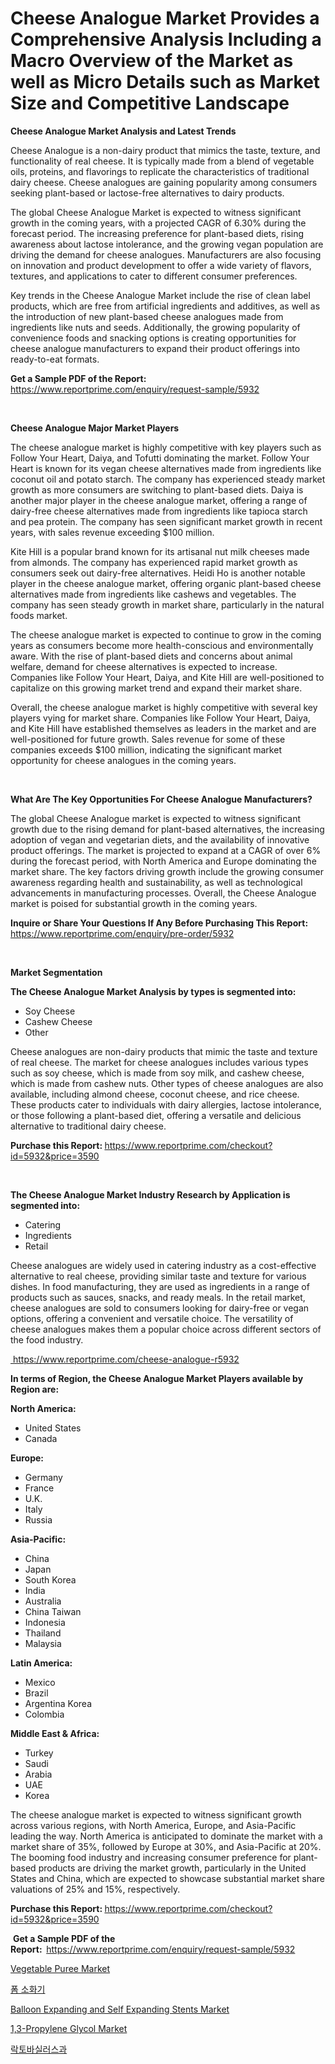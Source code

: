 <p><h1>Cheese Analogue Market Provides a Comprehensive Analysis Including a Macro Overview of the Market as well as Micro Details such as Market Size and Competitive Landscape</h1></p><p><strong>Cheese Analogue Market Analysis and Latest Trends</strong></p>
<p><p>Cheese Analogue is a non-dairy product that mimics the taste, texture, and functionality of real cheese. It is typically made from a blend of vegetable oils, proteins, and flavorings to replicate the characteristics of traditional dairy cheese. Cheese analogues are gaining popularity among consumers seeking plant-based or lactose-free alternatives to dairy products.</p><p>The global Cheese Analogue Market is expected to witness significant growth in the coming years, with a projected CAGR of 6.30% during the forecast period. The increasing preference for plant-based diets, rising awareness about lactose intolerance, and the growing vegan population are driving the demand for cheese analogues. Manufacturers are also focusing on innovation and product development to offer a wide variety of flavors, textures, and applications to cater to different consumer preferences.</p><p>Key trends in the Cheese Analogue Market include the rise of clean label products, which are free from artificial ingredients and additives, as well as the introduction of new plant-based cheese analogues made from ingredients like nuts and seeds. Additionally, the growing popularity of convenience foods and snacking options is creating opportunities for cheese analogue manufacturers to expand their product offerings into ready-to-eat formats.</p></p>
<p><strong>Get a Sample PDF of the Report:&nbsp;</strong> <a href="https://www.reportprime.com/enquiry/request-sample/5932">https://www.reportprime.com/enquiry/request-sample/5932</a></p>
<p>&nbsp;</p>
<p><strong>Cheese Analogue Major Market Players</strong></p>
<p><p>The cheese analogue market is highly competitive with key players such as Follow Your Heart, Daiya, and Tofutti dominating the market. Follow Your Heart is known for its vegan cheese alternatives made from ingredients like coconut oil and potato starch. The company has experienced steady market growth as more consumers are switching to plant-based diets. Daiya is another major player in the cheese analogue market, offering a range of dairy-free cheese alternatives made from ingredients like tapioca starch and pea protein. The company has seen significant market growth in recent years, with sales revenue exceeding $100 million.</p><p>Kite Hill is a popular brand known for its artisanal nut milk cheeses made from almonds. The company has experienced rapid market growth as consumers seek out dairy-free alternatives. Heidi Ho is another notable player in the cheese analogue market, offering organic plant-based cheese alternatives made from ingredients like cashews and vegetables. The company has seen steady growth in market share, particularly in the natural foods market.</p><p>The cheese analogue market is expected to continue to grow in the coming years as consumers become more health-conscious and environmentally aware. With the rise of plant-based diets and concerns about animal welfare, demand for cheese alternatives is expected to increase. Companies like Follow Your Heart, Daiya, and Kite Hill are well-positioned to capitalize on this growing market trend and expand their market share.</p><p>Overall, the cheese analogue market is highly competitive with several key players vying for market share. Companies like Follow Your Heart, Daiya, and Kite Hill have established themselves as leaders in the market and are well-positioned for future growth. Sales revenue for some of these companies exceeds $100 million, indicating the significant market opportunity for cheese analogues in the coming years.</p></p>
<p>&nbsp;</p>
<p><strong>What Are The Key Opportunities For Cheese Analogue Manufacturers?</strong></p>
<p><p>The global Cheese Analogue market is expected to witness significant growth due to the rising demand for plant-based alternatives, the increasing adoption of vegan and vegetarian diets, and the availability of innovative product offerings. The market is projected to expand at a CAGR of over 6% during the forecast period, with North America and Europe dominating the market share. The key factors driving growth include the growing consumer awareness regarding health and sustainability, as well as technological advancements in manufacturing processes. Overall, the Cheese Analogue market is poised for substantial growth in the coming years.</p></p>
<p><strong>Inquire or Share Your Questions If Any Before Purchasing This Report:</strong> <a href="https://www.reportprime.com/enquiry/pre-order/5932">https://www.reportprime.com/enquiry/pre-order/5932</a></p>
<p>&nbsp;</p>
<p><strong>Market Segmentation</strong></p>
<p><strong>The Cheese Analogue Market Analysis by types is segmented into:</strong></p>
<p><ul><li>Soy Cheese</li><li>Cashew Cheese</li><li>Other</li></ul></p>
<p><p>Cheese analogues are non-dairy products that mimic the taste and texture of real cheese. The market for cheese analogues includes various types such as soy cheese, which is made from soy milk, and cashew cheese, which is made from cashew nuts. Other types of cheese analogues are also available, including almond cheese, coconut cheese, and rice cheese. These products cater to individuals with dairy allergies, lactose intolerance, or those following a plant-based diet, offering a versatile and delicious alternative to traditional dairy cheese.</p></p>
<p><strong>Purchase this Report:&nbsp;</strong><a href="https://www.reportprime.com/checkout?id=5932&price=3590">https://www.reportprime.com/checkout?id=5932&price=3590</a></p>
<p>&nbsp;</p>
<p><strong>The Cheese Analogue Market Industry Research by Application is segmented into:</strong></p>
<p><ul><li>Catering</li><li>Ingredients</li><li>Retail</li></ul></p>
<p><p>Cheese analogues are widely used in catering industry as a cost-effective alternative to real cheese, providing similar taste and texture for various dishes. In food manufacturing, they are used as ingredients in a range of products such as sauces, snacks, and ready meals. In the retail market, cheese analogues are sold to consumers looking for dairy-free or vegan options, offering a convenient and versatile choice. The versatility of cheese analogues makes them a popular choice across different sectors of the food industry.</p></p>
<p><a href="https://www.reportprime.com/cheese-analogue-r5932">&nbsp;https://www.reportprime.com/cheese-analogue-r5932</a></p>
<p><strong>In terms of Region, the Cheese Analogue Market Players available by Region are:</strong></p>
<p>
    <p> <strong> North America: </strong>
        <ul>
            <li>United States</li>
            <li>Canada</li>
        </ul>
        </p> 
    <p> <strong> Europe: </strong>
        <ul>
            <li>Germany</li>
            <li>France</li>
            <li>U.K.</li>
            <li>Italy</li>
            <li>Russia</li>
        </ul>
        </p> 
    <p> <strong> Asia-Pacific: </strong>
        <ul>
            <li>China</li>
            <li>Japan</li>
            <li>South Korea</li>
            <li>India</li>
            <li>Australia</li>
            <li>China Taiwan</li>
            <li>Indonesia</li>
            <li>Thailand</li>
            <li>Malaysia</li>
        </ul>
        </p> 
    <p> <strong> Latin America: </strong>
        <ul>
            <li>Mexico</li>
            <li>Brazil</li>
            <li>Argentina Korea</li>
            <li>Colombia</li>
        </ul>
        </p> 
    <p> <strong> Middle East & Africa: </strong>
        <ul>
            <li>Turkey</li>
            <li>Saudi</li>
            <li>Arabia</li>
            <li>UAE</li>
            <li>Korea</li>
        </ul>
    </p>
    </p>
<p><p>The cheese analogue market is expected to witness significant growth across various regions, with North America, Europe, and Asia-Pacific leading the way. North America is anticipated to dominate the market with a market share of 35%, followed by Europe at 30%, and Asia-Pacific at 20%. The booming food industry and increasing consumer preference for plant-based products are driving the market growth, particularly in the United States and China, which are expected to showcase substantial market share valuations of 25% and 15%, respectively.</p></p>
<p><strong>Purchase this Report: </strong><a href="https://www.reportprime.com/checkout?id=5932&price=3590">https://www.reportprime.com/checkout?id=5932&price=3590</a></p>
<p>&nbsp;<strong>Get a Sample PDF of the Report:&nbsp;&nbsp;</strong><a href="https://www.reportprime.com/enquiry/request-sample/5932">https://www.reportprime.com/enquiry/request-sample/5932</a></p>
<p><strong></strong></p>
<p><p><a href="https://github.com/nathandecarvalho/Market-Research-Report-List-4/blob/main/vegetable-puree-market.md">Vegetable Puree Market</a></p><p><a href="https://medium.com/@edenger98079sgb/%ED%8F%BC-%EC%86%8C%ED%99%94%EA%B8%B0-%EC%82%B0%EC%97%85%EC%97%90-%EB%8C%80%ED%95%9C-%ED%86%B5%EC%B0%B0-%EC%8B%9C%EC%9E%A5-%EC%9E%AC%EB%AC%B4-%EC%83%81%ED%83%9C-%EC%8B%9C%EC%9E%A5-%EA%B7%9C%EB%AA%A8-%EB%B0%8F-2031%EB%85%84%EA%B9%8C%EC%A7%80%EC%9D%98-%EC%88%98%EC%9D%B5-%EB%B6%84%EC%84%9D-9f513755cfec">폼 소화기</a></p><p><a href="https://issuu.com/reportprime-2/docs/balloon-expanding-and-self-expandin_a6dbe7a9fdd7ef">Balloon Expanding and Self Expanding Stents Market</a></p><p><a href="https://medium.com/@alyciaebert/global-1-3-propylene-glycol-market-size-share-analysis-by-product-type-by-application-by-1ad10008213e">1,3-Propylene Glycol Market</a></p><p><a href="https://medium.com/@monserratemohr/%EB%85%B9%EC%83%89-%EA%B8%B8%EC%9D%98-%EB%AF%B8%EB%9E%98-%EC%82%B0%EC%97%85-%EB%8F%99%ED%96%A5-%EB%B0%8F-%EC%84%B1%EC%9E%A5-%EC%A0%84%EB%A7%9D-2024-2031-%EC%9D%84-%ED%83%90%ED%97%98%ED%95%9C-%EB%9D%BD%ED%86%A0%EB%B0%94%EC%8B%A4%EB%9D%BC%EC%84%B8-%ED%8C%90%EB%A7%A4%EB%9F%89%EC%9D%80-155%ED%8E%98%EC%9D%B4%EC%A7%80%EC%97%90-%EB%8B%AC%ED%95%A9%EB%8B%88%EB%8B%A4-d1e01e936c64">락토바실러스과</a></p></p>